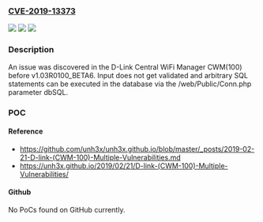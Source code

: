### [CVE-2019-13373](https://cve.mitre.org/cgi-bin/cvename.cgi?name=CVE-2019-13373)
![](https://img.shields.io/static/v1?label=Product&message=n%2Fa&color=blue)
![](https://img.shields.io/static/v1?label=Version&message=n%2Fa&color=blue)
![](https://img.shields.io/static/v1?label=Vulnerability&message=n%2Fa&color=brighgreen)

### Description

An issue was discovered in the D-Link Central WiFi Manager CWM(100) before v1.03R0100_BETA6. Input does not get validated and arbitrary SQL statements can be executed in the database via the /web/Public/Conn.php parameter dbSQL.

### POC

#### Reference
- https://github.com/unh3x/unh3x.github.io/blob/master/_posts/2019-02-21-D-link-(CWM-100)-Multiple-Vulnerabilities.md
- https://unh3x.github.io/2019/02/21/D-link-(CWM-100)-Multiple-Vulnerabilities/

#### Github
No PoCs found on GitHub currently.

